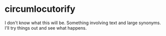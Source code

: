 # circumlocutorify
I don't know what this will be. Something involving text and large synonyms. I'll try things out and see what happens.

